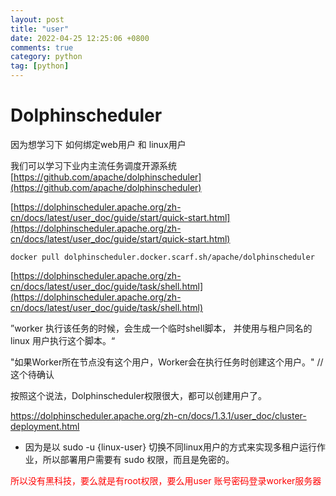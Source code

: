 ```yaml
---
layout: post
title: "user"
date: 2022-04-25 12:25:06 +0800
comments: true
category: python
tag: [python]
---
```


#  Dolphinscheduler

因为想学习下 如何绑定web用户 和 linux用户



我们可以学习下业内主流任务调度开源系统  [https://github.com/apache/dolphinscheduler](https://github.com/apache/dolphinscheduler)



[https://dolphinscheduler.apache.org/zh-cn/docs/latest/user_doc/guide/start/quick-start.html](https://dolphinscheduler.apache.org/zh-cn/docs/latest/user_doc/guide/start/quick-start.html)



```
docker pull dolphinscheduler.docker.scarf.sh/apache/dolphinscheduler
```





[https://dolphinscheduler.apache.org/zh-cn/docs/latest/user_doc/guide/task/shell.html](https://dolphinscheduler.apache.org/zh-cn/docs/latest/user_doc/guide/task/shell.html)

”worker 执行该任务的时候，会生成一个临时shell脚本， 并使用与租户同名的 linux 用户执行这个脚本。“

"如果Worker所在节点没有这个用户，Worker会在执行任务时创建这个用户。" //这个待确认

按照这个说法，Dolphinscheduler权限很大，都可以创建用户了。



https://dolphinscheduler.apache.org/zh-cn/docs/1.3.1/user_doc/cluster-deployment.html

- 因为是以 sudo -u {linux-user} 切换不同linux用户的方式来实现多租户运行作业，所以部署用户需要有 sudo 权限，而且是免密的。





<font color=red>所以没有黑科技，要么就是有root权限，要么用user 账号密码登录worker服务器</font>